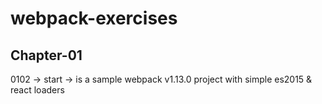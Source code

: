 # webpack-exercises
## Chapter-01
0102 -> start -> is a sample webpack v1.13.0 project with simple es2015 & react loaders 
